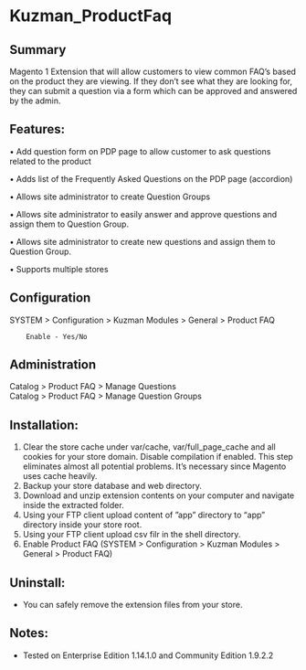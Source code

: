 Kuzman_ProductFaq
==========================

Summary
------------------------

Magento 1 Extension that will allow customers to view common FAQ’s based on the product they are viewing.
If they don’t see what they are looking for, they can submit a question via a form which can be approved and answered by the admin. 


Features:
-------------------------

•	Add question form on PDP page to allow customer to ask questions related to the product

•	Adds list of the Frequently Asked Questions on the PDP page (accordion)

•	Allows site administrator to create Question Groups

•	Allows site administrator to easily answer and approve questions and assign them to Question Group.

•	Allows site administrator to create new questions and assign them to Question Group.

•	Supports multiple stores


Configuration
------------------------
 
  SYSTEM > Configuration > Kuzman Modules > General > Product FAQ  
 
        Enable - Yes/No
      

Administration
------------------------

  Catalog > Product FAQ > Manage Questions  
  Catalog > Product FAQ > Manage Question Groups 


Installation:
-------------------------
 1. Clear the store cache under var/cache, var/full_page_cache and all cookies for your store domain. Disable compilation if  enabled. This step eliminates almost all potential problems. It’s necessary since Magento uses cache heavily.
 2. Backup your store database and web directory.
 3. Download and unzip extension contents on your computer and navigate inside the extracted folder.
 4. Using your FTP client upload content of ”app” directory to “app” directory inside your store root.
 5. Using your FTP client upload csv filr in the shell directory.
 8. Enable Product FAQ (SYSTEM > Configuration > Kuzman Modules > General > Product FAQ)


Uninstall:
-------------------------
 - You can safely remove the extension files from your store.


Notes:
-------------------------
- Tested on Enterprise Edition 1.14.1.0 and Community Edition 1.9.2.2
